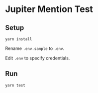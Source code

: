 # Jupiter Mention Test

## Setup

```
yarn install
```

Rename `.env.sample` to `.env`.

Edit `.env` to specify credentials.

## Run

```
yarn test
```
